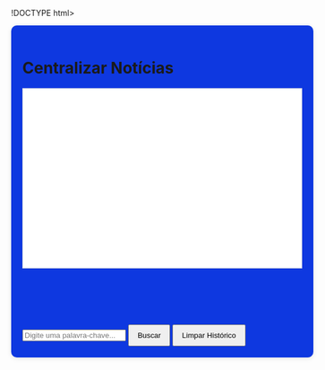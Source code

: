!DOCTYPE html>
<html lang="pt-BR">
<head>
  <meta charset="UTF-8" />
  <meta name="viewport" content="width=device-width, initial-scale=1.0"/>
  <title>Notícias Marinha</title>
  <style>
    
    html, body {
      font-family: Arial, sans-serif;
      background: #e9da08;
      display: flex;
      justify-content: center;
      padding-top: 50px;
    }
    .container {
      background: #0e38e0;
      padding: 20px;
      border-radius: 10px;
      width: 500px;
      box-shadow: 0 2px 8px rgba(0, 0, 0, 0.1);
    }
    #chat-box {
      height: 300px;
      overflow-y: scroll;
      border: 1px solid #dddddd;
      margin-bottom: 100px;
      padding: 10px;
      background: #fff;
    }
    input[type="text"] {
      width: 70%;
      padding: 10px;
      margin-right: 10px;
    }
    button {
      padding: 10px 15px;
      cursor: pointer;
    }
    .news {
      margin-bottom: 15px;
    }
    .news a {
      color: rgb(16, 14, 141);
      text-decoration: none;
    }
    .news a:hover {
      text-decoration: underline;
    }
    .usuario {
      color: #201f14;
    }
    .Assistente {
      color: #062a52;
    }
  </style>
</head>
<body>
  <div class="container">
    <h1>Centralizar Notícias</h1>
    <div id="chat-box"></div>
    <input type="text" id="input-text" placeholder="Digite uma palavra-chave..." />
    <button onclick="buscarNoticias()">Buscar</button>
    <button onclick="limparHistorico()">Limpar Histórico</button>
  </div>
  <script>
    const apiKey = "458af66b784f4185bbe0db47341c8d00"; 
    const chatBox = document.getElementById('chat-box');
    const input = document.getElementById('input-text');

    window.onload = carregarHistorico;

    input.addEventListener('keydown', function(e) {
      if (e.key === 'Enter') buscarNoticias();
    });

    function buscarNoticias() {
      const termo = input.value.trim();
      if (!termo) return;

      const mensagemUsuario = `<div class="usuario"><strong>Você:</strong> ${termo}</div>`;
      chatBox.innerHTML += mensagemUsuario;
      salvarNoHistorico(mensagemUsuario);

      input.value = '';

      const domains = 'marinha.mil.br,g1.globo.com,defesaemfoco.com.br';
      const url = `https://newsapi.org/v2/everything?q=${encodeURIComponent(termo)}&domains=${domains}&sortBy=publishedAt&language=pt&pageSize=5&apiKey=${apiKey}`;

      fetch(url)
        .then(res => res.json())
        .then(data => {
          if (data.articles.length === 0) {
            const resposta = `<div class="bot"><strong>Bot:</strong> Nenhuma notícia encontrada para "${termo}".</div>`;
            chatBox.innerHTML += resposta;
            salvarNoHistorico(resposta);
          } else {
            const resposta = `<div class="bot"><strong>Bot:</strong> Resultados encontrados:</div>`;
            chatBox.innerHTML += resposta;
            salvarNoHistorico(resposta);

            data.articles.forEach(article => {
              const dataPublicacao = new Date(article.publishedAt).toLocaleString('pt-BR');
              const noticia = `
                <div class="news">
                  <a href="${article.url}" target="_blank">${article.title}</a><br>
                  <small>${article.source.name} - ${dataPublicacao}</small><br>
                  <p>${article.description || ''}</p>
                </div>
              `;
              chatBox.innerHTML += noticia;
              salvarNoHistorico(noticia);
            });
          }
          chatBox.scrollTop = chatBox.scrollHeight;
        })
        .catch(err => {
          const erro = `<div class="bot"><strong>Bot:</strong> Erro ao buscar notícias.</div>`;
          chatBox.innerHTML += erro;
          salvarNoHistorico(erro);
          console.error(err);
        });
    }

    function salvarNoHistorico(mensagem) {
      const historico = JSON.parse(localStorage.getItem('chat')) || [];
      historico.push(mensagem);
      localStorage.setItem('chat', JSON.stringify(historico));
    }

    function carregarHistorico() {
      const historico = JSON.parse(localStorage.getItem('chat')) || [];
      historico.forEach(msg => chatBox.innerHTML += msg);
      chatBox.scrollTop = chatBox.scrollHeight;
    }

    function limparHistorico() {
      localStorage.removeItem('chat');
      chatBox.innerHTML = '';
    }
  </script>
</body>
</html>
